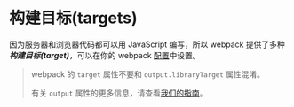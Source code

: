 # 构建目标(targets)

因为服务器和浏览器代码都可以用 JavaScript 编写，所以 webpack 提供了多种***构建目标(target)***，可以在你的 webpack [配置](https://www.webpackjs.com/configuration)中设置。

> webpack 的 `target` 属性不要和 `output.libraryTarget` 属性混淆。
>
> 有关 `output` 属性的更多信息，请查看[我们的指南](https://www.webpackjs.com/concepts/output)。